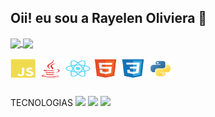 ## Oii! eu sou a Rayelen Oliviera 💖

<div>
  <a href="https://github.com/yellenbr/github-readme-stats">
  <img height=180 align="center" src="https://github-readme-stats.vercel.app/api?username=yellenbr&show_icons=true&theme=dracula" />
</a>
<a href="https://github.com/yellenbr/convoychat">
  <img height=180 align="center" src="https://github-readme-stats.vercel.app/api/top-langs?username=yellenbr&show_icons=true&theme=dracula&layout=compact&langs_count=8&card_width=320" />
</a>

<div style="display: inline_block"><br>
  <img align="center" alt="yellen-Js" height="30" width="40" src="https://raw.githubusercontent.com/devicons/devicon/master/icons/javascript/javascript-plain.svg">
  <img align="center" alt="yellen-Java" height="30" width="40" src="https://raw.githubusercontent.com/devicons/devicon/master/icons/java/java-plain.svg">
  <img align="center" alt="yellen-React" height="30" width="40" src="https://raw.githubusercontent.com/devicons/devicon/master/icons/react/react-original.svg">
  <img align="center" alt="yellen-HTML" height="30" width="40" src="https://raw.githubusercontent.com/devicons/devicon/master/icons/html5/html5-original.svg">
  <img align="center" alt="yellen-CSS" height="30" width="40" src="https://raw.githubusercontent.com/devicons/devicon/master/icons/css3/css3-original.svg">
  <img align="center" alt="yellen-Python" height="30" width="40" src="https://raw.githubusercontent.com/devicons/devicon/master/icons/python/python-original.svg">
  
</div>
  
  ##
 
<div> 
  TECNOLOGIAS
  <a href="https://instagram.com/yellen.py" target="_blank"><img src="https://img.shields.io/badge/-Instagram-%23E4405F?style=for-the-badge&logo=instagram&logoColor=white" target="_blank"></a>
  <a href = "mailto:rayelenoliveiraa@gmail.com"><img src="https://img.shields.io/badge/-Gmail-%23333?style=for-the-badge&logo=gmail&logoColor=white" target="_blank"></a>
  <a href="https://www.linkedin.com/in/rayelen-oliveira-613b131ab/" target="_blank"><img src="https://img.shields.io/badge/-LinkedIn-%230077B5?style=for-the-badge&logo=linkedin&logoColor=white" target="_blank"></a> 
  
</div>

